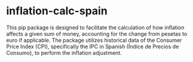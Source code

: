# inflation-calc-spain
This pip package is designed to facilitate the calculation of how inflation affects a given sum of money, accounting for the change from pesetas to euro if applicable. The package utilizes historical data of the Consumer Price Index (CPI), specifically the IPC in Spanish (Índice de Precios de Consumo), to perform the inflation adjustment.
